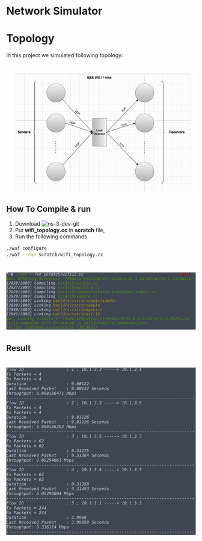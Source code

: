 # Network Simulator


# Topology

In this project we simulated following topology:

<h1 align="left">
  <img src="./toplogy.png" alt="image" width="700px"></a>
  <br>
</h1>


## How To Compile & run

1) Download ![ns-3-dev-git](https://github.com/nsnam/ns-3-dev-git) 
2) Put __wifi_topology.cc__ in __scratch__ file,
3) Run the following commands

```bash
./waf configure
./waf --run scratch/wifi_topology.cc
```
<h1 align="left">
  <img src="./run.png" alt="image" width="700px"></a>
  <br>
</h1>


## Result

<h1 align="left">
  <img src="./result.png" alt="image" width="700px"></a>
  <br>
</h1>
